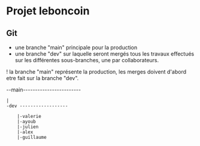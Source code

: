 # Projet leboncoin
## Git

- une branche "main" principale pour la production
- une branche "dev" sur laquelle seront mergés tous les travaux effectués sur les différentes sous-branches, une par collaborateurs.

! la branche "main" représente la production, les merges doivent d'abord etre fait sur la branche "dev".

--main------------------------

    |
    -dev ------------------
    
        |-valerie
        |-ayoub
        |-julien
        |-alex
        |-guillaume

